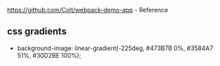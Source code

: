 https://github.com/Colt/webpack-demo-app - Reference

css gradients
-------------

- background-image: linear-gradient(-225deg, #473B7B 0%, #3584A7 51%, #30D2BE 100%);
